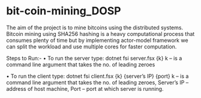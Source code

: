 # bit-coin-mining_DOSP
The aim of the project is to mine bitcoins using the distributed systems. Bitcoin mining using SHA256 hashing is a heavy computational process that consumes plenty of time but by implementing actor-model framework we can split the workload and use multiple cores for faster computation. 

Steps to Run:- 
•	To run the server type: dotnet fsi server.fsx {k} 
        k – is a command line argument that takes the no. of leading zeroes
        
•	To run the client type: dotnet fsi client.fsx {k} {server’s IP} {port} 
        k – is a command line argument that takes the no. of leading zeroes,
        Server’s IP – address of host machine,
        Port – port at which server is running.
